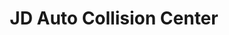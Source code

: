 ---
title: "JD Auto Collision Center"
url: /los-angeles/jd-auto-collision-center/
shop: car repair
---